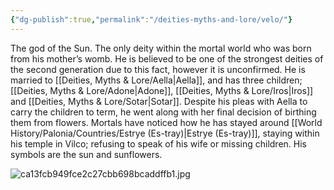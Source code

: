 ```yaml
---
{"dg-publish":true,"permalink":"/deities-myths-and-lore/velo/"}
---
```



The god of the Sun. The only deity within the mortal world who was born from his mother’s womb. He is believed to be one of the strongest deities of the second generation due to this fact, however it is unconfirmed. He is married to [[Deities, Myths & Lore/Aella\|Aella]], and has three children; [[Deities, Myths & Lore/Adone\|Adone]], [[Deities, Myths & Lore/Iros\|Iros]] and [[Deities, Myths & Lore/Sotar\|Sotar]]. Despite his pleas with Aella to carry the children to term, he went along with her final decision of birthing them from flowers. Mortals have noticed how he has stayed around [[World History/Palonia/Countries/Estrye (Es-tray)\|Estrye (Es-tray)]], staying within his temple in Vilco; refusing to speak of his wife or missing children. His symbols are the sun and sunflowers.

![ca13fcb949fce2c27cbb698bcaddffb1.jpg](/img/user/Images/ca13fcb949fce2c27cbb698bcaddffb1.jpg)